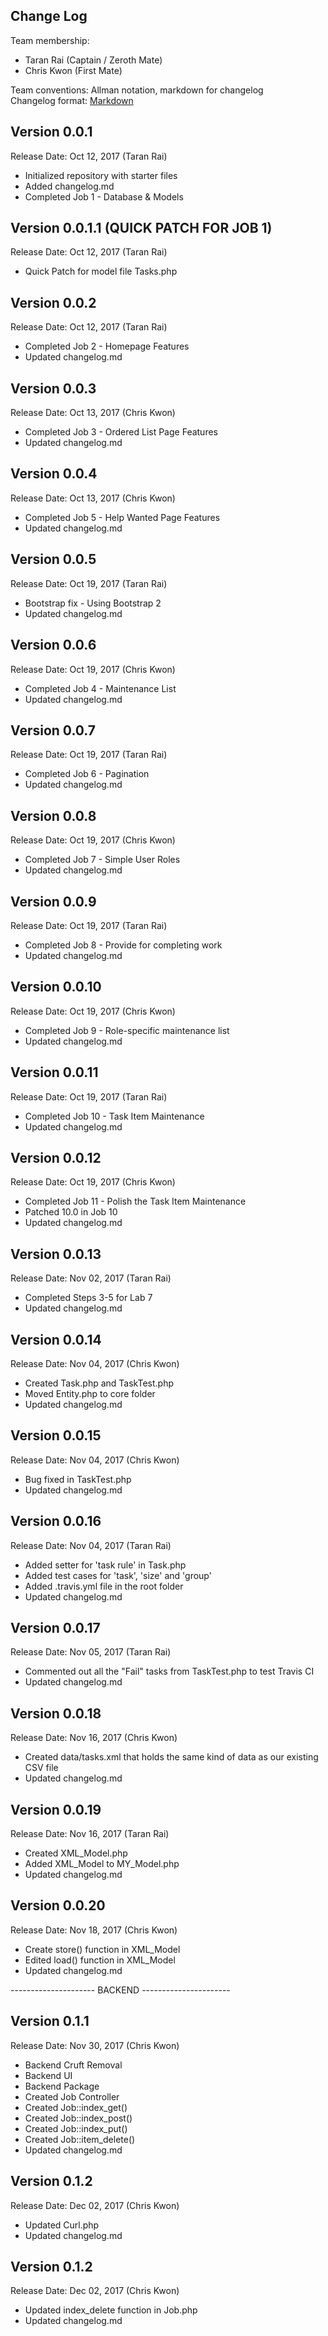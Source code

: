 ## Change Log

Team membership:  

- Taran Rai (Captain / Zeroth Mate)
- Chris Kwon (First Mate)

Team conventions: Allman notation, markdown for changelog  
Changelog format: [Markdown](https://github.com/adam-p/markdown-here/wiki/Markdown-Cheatsheet) 

## Version 0.0.1

Release Date: Oct 12, 2017 (Taran Rai)

- Initialized repository with starter files
- Added changelog.md
- Completed Job 1 - Database & Models

## Version 0.0.1.1 (QUICK PATCH FOR JOB 1)

Release Date: Oct 12, 2017 (Taran Rai)

- Quick Patch for model file Tasks.php


## Version 0.0.2

Release Date: Oct 12, 2017 (Taran Rai)

- Completed Job 2 - Homepage Features
- Updated changelog.md


## Version 0.0.3

Release Date: Oct 13, 2017 (Chris Kwon)

- Completed Job 3 - Ordered List Page Features
- Updated changelog.md


## Version 0.0.4

Release Date: Oct 13, 2017 (Chris Kwon)

- Completed Job 5 - Help Wanted Page Features
- Updated changelog.md

## Version 0.0.5

Release Date: Oct 19, 2017 (Taran Rai)

- Bootstrap fix - Using Bootstrap 2
- Updated changelog.md


## Version 0.0.6

Release Date: Oct 19, 2017 (Chris Kwon)

- Completed Job 4 - Maintenance List
- Updated changelog.md

## Version 0.0.7

Release Date: Oct 19, 2017 (Taran Rai)

- Completed Job 6 - Pagination
- Updated changelog.md

## Version 0.0.8

Release Date: Oct 19, 2017 (Chris Kwon)

- Completed Job 7 - Simple User Roles
- Updated changelog.md

## Version 0.0.9

Release Date: Oct 19, 2017 (Taran Rai)

- Completed Job 8 - Provide for completing work
- Updated changelog.md


## Version 0.0.10

Release Date: Oct 19, 2017 (Chris Kwon)

- Completed Job 9 - Role-specific maintenance list
- Updated changelog.md

## Version 0.0.11

Release Date: Oct 19, 2017 (Taran Rai)

- Completed Job 10 - Task Item Maintenance
- Updated changelog.md

## Version 0.0.12

Release Date: Oct 19, 2017 (Chris Kwon)

- Completed Job 11 - Polish the Task Item Maintenance
- Patched 10.0 in Job 10
- Updated changelog.md

## Version 0.0.13

Release Date: Nov 02, 2017 (Taran Rai)

- Completed Steps 3-5 for Lab 7
- Updated changelog.md

## Version 0.0.14

Release Date: Nov 04, 2017 (Chris Kwon)

- Created Task.php and TaskTest.php
- Moved Entity.php to core folder
- Updated changelog.md

## Version 0.0.15

Release Date: Nov 04, 2017 (Chris Kwon)

- Bug fixed in TaskTest.php
- Updated changelog.md

## Version 0.0.16

Release Date: Nov 04, 2017 (Taran Rai)

- Added setter for 'task rule' in Task.php
- Added test cases for 'task', 'size' and 'group'
- Added .travis.yml file in the root folder
- Updated changelog.md

## Version 0.0.17

Release Date: Nov 05, 2017 (Taran Rai)

- Commented out all the "Fail" tasks from TaskTest.php to test Travis CI
- Updated changelog.md

## Version 0.0.18

Release Date: Nov 16, 2017 (Chris Kwon)

- Created data/tasks.xml that holds the same kind of data as our existing CSV file
- Updated changelog.md

## Version 0.0.19

Release Date: Nov 16, 2017 (Taran Rai)

- Created XML_Model.php
- Added XML_Model to MY_Model.php
- Updated changelog.md

## Version 0.0.20

Release Date: Nov 18, 2017 (Chris Kwon)

- Create store() function in XML_Model
- Edited load() function in XML_Model 
- Updated changelog.md

--------------------- BACKEND ----------------------

## Version 0.1.1

Release Date: Nov 30, 2017 (Chris Kwon)

- Backend Cruft Removal
- Backend UI 
- Backend Package
- Created Job Controller
- Created Job::index_get()
- Created Job::index_post()
- Created Job::index_put()
- Created Job::item_delete()
- Updated changelog.md

## Version 0.1.2

Release Date: Dec 02, 2017 (Chris Kwon)

- Updated Curl.php
- Updated changelog.md

## Version 0.1.2

Release Date: Dec 02, 2017 (Chris Kwon)

- Updated index_delete function in Job.php
- Updated changelog.md


